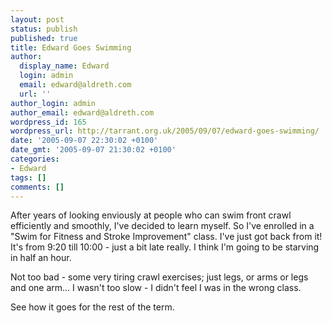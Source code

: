 ```yaml
---
layout: post
status: publish
published: true
title: Edward Goes Swimming
author:
  display_name: Edward
  login: admin
  email: edward@aldreth.com
  url: ''
author_login: admin
author_email: edward@aldreth.com
wordpress_id: 165
wordpress_url: http://tarrant.org.uk/2005/09/07/edward-goes-swimming/
date: '2005-09-07 22:30:02 +0100'
date_gmt: '2005-09-07 21:30:02 +0100'
categories:
- Edward
tags: []
comments: []
---
```


After years of looking enviously at people who can swim front crawl
efficiently and smoothly, I\'ve decided to learn myself. So I\'ve
enrolled in a \"Swim for Fitness and Stroke Improvement\" class. I\'ve
just got back from it! It\'s from 9:20 till 10:00 - just a bit late
really. I think I\'m going to be starving in half an hour.

Not too bad - some very tiring crawl exercises; just legs, or arms or
legs and one arm... I wasn\'t too slow - I didn\'t feel I was in the
wrong class.

See how it goes for the rest of the term.

